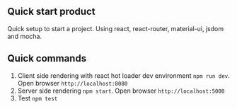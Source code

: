## Quick start product

Quick setup to start a project. Using react, react-router, material-ui, jsdom and mocha.

## Quick commands

1. Client side rendering with react hot loader dev environment `npm run dev`. Open browser `http://localhost:8080`
1. Server side rendering `npm start`. Open browser `http://localhost:5000`
2. Test `npm test`